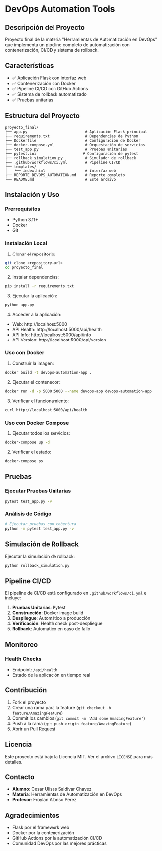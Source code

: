 # DevOps Automation Tools

## Descripción del Proyecto

Proyecto final de la materia "Herramientas de Automatización en DevOps" que implementa un pipeline completo de automatización con contenerización, CI/CD y sistema de rollback.

## Características

- ✅ Aplicación Flask con interfaz web
- ✅ Contenerización con Docker
- ✅ Pipeline CI/CD con GitHub Actions
- ✅ Sistema de rollback automatizado
- ✅ Pruebas unitarias

## Estructura del Proyecto

```
proyecto_final/
├── app.py                          # Aplicación Flask principal
├── requirements.txt                # Dependencias de Python
├── Dockerfile                      # Configuración de Docker
├── docker-compose.yml              # Orquestación de servicios
├── test_app.py                     # Pruebas unitarias
├── pytest.ini                     # Configuración de pytest
├── rollback_simulation.py          # Simulador de rollback
├── .github/workflows/ci.yml        # Pipeline CI/CD
├── templates/
│   └── index.html                  # Interfaz web
├── REPORTE_DEVOPS_AUTOMATION.md    # Reporte completo
└── README.md                       # Este archivo
```

## Instalación y Uso

### Prerrequisitos

- Python 3.11+
- Docker
- Git

### Instalación Local

1. Clonar el repositorio:
```bash
git clone <repository-url>
cd proyecto_final
```

2. Instalar dependencias:
```bash
pip install -r requirements.txt
```

3. Ejecutar la aplicación:
```bash
python app.py
```

4. Acceder a la aplicación:
- Web: http://localhost:5000
- API Health: http://localhost:5000/api/health
- API Info: http://localhost:5000/api/info
- API Version: http://localhost:5000/api/version

### Uso con Docker

1. Construir la imagen:
```bash
docker build -t devops-automation-app .
```

2. Ejecutar el contenedor:
```bash
docker run -d -p 5000:5000 --name devops-app devops-automation-app
```

3. Verificar el funcionamiento:
```bash
curl http://localhost:5000/api/health
```

### Uso con Docker Compose

1. Ejecutar todos los servicios:
```bash
docker-compose up -d
```

2. Verificar el estado:
```bash
docker-compose ps
```

## Pruebas

### Ejecutar Pruebas Unitarias
```bash
pytest test_app.py -v
```

### Análisis de Código
```bash
# Ejecutar pruebas con cobertura
python -m pytest test_app.py -v
```

## Simulación de Rollback

Ejecutar la simulación de rollback:
```bash
python rollback_simulation.py
```

## Pipeline CI/CD

El pipeline de CI/CD está configurado en `.github/workflows/ci.yml` e incluye:

1. **Pruebas Unitarias**: Pytest
2. **Construcción**: Docker image build
3. **Despliegue**: Automático a producción
4. **Verificación**: Health check post-despliegue
5. **Rollback**: Automático en caso de fallo

## Monitoreo

### Health Checks
- Endpoint: `/api/health`
- Estado de la aplicación en tiempo real

## Contribución

1. Fork el proyecto
2. Crear una rama para la feature (`git checkout -b feature/AmazingFeature`)
3. Commit los cambios (`git commit -m 'Add some AmazingFeature'`)
4. Push a la rama (`git push origin feature/AmazingFeature`)
5. Abrir un Pull Request

## Licencia

Este proyecto está bajo la Licencia MIT. Ver el archivo `LICENSE` para más detalles.

## Contacto

- **Alumno**: Cesar Ulises Saldivar Chavez
- **Materia**: Herramientas de Automatización en DevOps
- **Profesor**: Froylan Alonso Perez

## Agradecimientos

- Flask por el framework web
- Docker por la contenerización
- GitHub Actions por la automatización CI/CD
- Comunidad DevOps por las mejores prácticas
